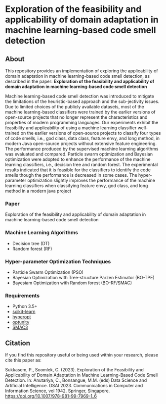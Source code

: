 # Exploration of the feasibility and applicability of domain adaptation in machine learning-based code smell detection

## About
This repository provides an implementation of exploring the applicability of domain adaptation in machine learning-based code smell detection, as described in the paper:
**Exploration of the feasibility and applicability of domain adaptation in machine learning-based code smell detection**


Machine learning-based code smell detection was introduced to mitigate the limitations of the heuristic-based approach and the sub-jectivity issues. Due to limited choices of the publicly available datasets, most of the machine learning-based classifiers were trained by the earlier versions of open-source projects that no longer represent the characteristics and properties of modern programming languages. Our experiments exhibit the feasibility and applicability of using a machine learning classifier well-trained on the earlier versions of open-source projects to classify four types of code smells, i.e., god class, data class, feature envy, and long method, in modern Java open-source projects without extensive feature engineering. The performance produced by the supervised machine learning algorithms was evaluated and compared. Particle swarm optimization and Bayesian optimization were adopted to enhance the performance of the machine learning classifiers, i.e., decision tree and random forest. The experimental results indicated that it is feasible for the classifiers to identify the code smells though the performance is decreased in some cases. The hyper-parameter optimization slightly improves the performance of the machine learning classifiers when classifying feature envy, god class, and long method in a modern java project

### Paper 
Exploration of the feasibility and applicability of domain adaptation in machine learning-based code smell detection

### Machine Learning Algorithms 
* Decision tree (DT)
* Random forest (RF)

### Hyper-parameter Optimization Techniques 
* Particle Swarm Optimization (PSO)
* Bayesian Optimization with Tree-structure Parzen Estimator (BO-TPE)
* Bayesiam Optimization with Random forest (BO-RF/SMAC)

### Requirements
* Python 3.5+
* [scikit-learn](https://scikit-learn.org/stable/)
* [hyperopt](https://github.com/hyperopt/hyperopt)
* [optunity](https://github.com/claesenm/optunity)
* [SMAC3](https://github.com/automl/SMAC3)

## Citation
If you find this repository useful or being used within your research, please cite this paper as:

Sukkasem, P., Soomlek, C. (2023). Exploration of the Feasibility and Applicability of Domain Adaptation in Machine Learning-Based Code Smell Detection. In: Anutariya, C., Bonsangue, M.M. (eds) Data Science and Artificial Intelligence. DSAI 2023. Communications in Computer and Information Science, vol 1942. Springer, Singapore. https://doi.org/10.1007/978-981-99-7969-1_6

